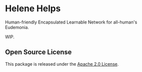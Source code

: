 # Helene Helps

Human-friendly Encapsulated Learnable Network for all-human's Eudemonia.

WIP.

## Open Source License

This package is released under the [Apache 2.0 License](./LICENSE).
